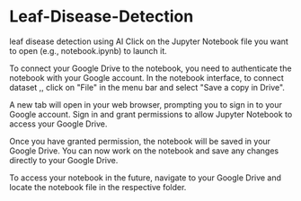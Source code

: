 # Leaf-Disease-Detection
leaf disease detection using AI
Click on the Jupyter Notebook file you want to open (e.g., notebook.ipynb) to launch it.

To connect your Google Drive to the notebook, you need to authenticate the notebook with your Google account. In the notebook interface, to connect dataset ,, click on "File" in the menu bar and select "Save a copy in Drive".

A new tab will open in your web browser, prompting you to sign in to your Google account. Sign in and grant permissions to allow Jupyter Notebook to access your Google Drive.

Once you have granted permission, the notebook will be saved in your Google Drive. You can now work on the notebook and save any changes directly to your Google Drive.

To access your notebook in the future, navigate to your Google Drive and locate the notebook file in the respective folder.
